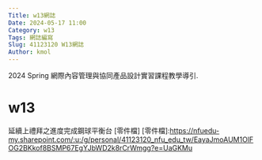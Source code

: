 ```yaml
---
Title: w13網誌
Date: 2024-05-17 11:00
Category: w13
Tags: 網誌編寫
Slug: 41123120 W13網誌
Author: kmol
---
```


2024 Spring 網際內容管理與協同產品設計實習課程教學導引.

<!-- PELICAN_END_SUMMARY -->

# w13

延續上禮拜之進度完成鋼球平衡台 [零件檔]
[零件檔]:https://nfuedu-my.sharepoint.com/:u:/g/personal/41123120_nfu_edu_tw/EayaJmoAUM1OlFOG2BKkof8BSMP67EgYJbWD2k8rCrWmgg?e=UaGKMu
